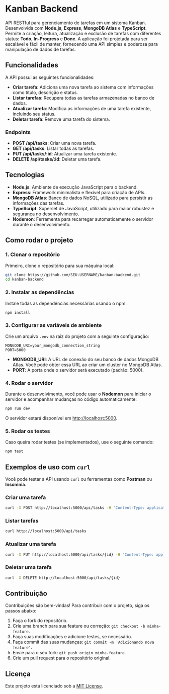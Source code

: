 # Kanban Backend

API RESTful para gerenciamento de tarefas em um sistema Kanban. Desenvolvida com **Node.js**, **Express**, **MongoDB Atlas** e **TypeScript**. Permite a criação, leitura, atualização e exclusão de tarefas com diferentes status: **Todo**, **In-Progress** e **Done**. A aplicação foi projetada para ser escalável e fácil de manter, fornecendo uma API simples e poderosa para manipulação de dados de tarefas.

## Funcionalidades

A API possui as seguintes funcionalidades:

- **Criar tarefa**: Adiciona uma nova tarefa ao sistema com informações como título, descrição e status.
- **Listar tarefas**: Recupera todas as tarefas armazenadas no banco de dados.
- **Atualizar tarefa**: Modifica as informações de uma tarefa existente, incluindo seu status.
- **Deletar tarefa**: Remove uma tarefa do sistema.

### Endpoints

- **POST /api/tasks**: Criar uma nova tarefa.
- **GET /api/tasks**: Listar todas as tarefas.
- **PUT /api/tasks/:id**: Atualizar uma tarefa existente.
- **DELETE /api/tasks/:id**: Deletar uma tarefa.

## Tecnologias

- **Node.js**: Ambiente de execução JavaScript para o backend.
- **Express**: Framework minimalista e flexível para criação de APIs.
- **MongoDB Atlas**: Banco de dados NoSQL, utilizado para persistir as informações das tarefas.
- **TypeScript**: Superset de JavaScript, utilizado para maior robustez e segurança no desenvolvimento.
- **Nodemon**: Ferramenta para recarregar automaticamente o servidor durante o desenvolvimento.

## Como rodar o projeto

### 1. Clonar o repositório

Primeiro, clone o repositório para sua máquina local:

```bash
git clone https://github.com/SEU-USERNAME/kanban-backend.git
cd kanban-backend
```

### 2. Instalar as dependências

Instale todas as dependências necessárias usando o npm:

```bash
npm install
```

### 3. Configurar as variáveis de ambiente

Crie um arquivo `.env` na raiz do projeto com a seguinte configuração:

```
MONGODB_URI=your_mongodb_connection_string
PORT=5000
```

- **MONGODB_URI**: A URL de conexão do seu banco de dados MongoDB Atlas. Você pode obter essa URL ao criar um cluster no MongoDB Atlas.
- **PORT**: A porta onde o servidor será executado (padrão: 5000).

### 4. Rodar o servidor

Durante o desenvolvimento, você pode usar o **Nodemon** para iniciar o servidor e acompanhar mudanças no código automaticamente:

```bash
npm run dev
```

O servidor estará disponível em [http://localhost:5000](http://localhost:5000).

### 5. Rodar os testes

Caso queira rodar testes (se implementados), use o seguinte comando:

```bash
npm test
```

## Exemplos de uso com `curl`

Você pode testar a API usando `curl` ou ferramentas como **Postman** ou **Insomnia**.

### Criar uma tarefa

```bash
curl -X POST http://localhost:5000/api/tasks -H "Content-Type: application/json" -d '{"title":"Nova Tarefa","description":"Descrição da tarefa","status":"todo"}'
```

### Listar tarefas

```bash
curl http://localhost:5000/api/tasks
```

### Atualizar uma tarefa

```bash
curl -X PUT http://localhost:5000/api/tasks/{id} -H "Content-Type: application/json" -d '{"status":"done"}'
```

### Deletar uma tarefa

```bash
curl -X DELETE http://localhost:5000/api/tasks/{id}
```

## Contribuição

Contribuições são bem-vindas! Para contribuir com o projeto, siga os passos abaixo:

1. Faça o fork do repositório.
2. Crie uma branch para sua feature ou correção: `git checkout -b minha-feature`.
3. Faça suas modificações e adicione testes, se necessário.
4. Faça commit das suas mudanças: `git commit -m 'Adicionando nova feature'`.
5. Envie para o seu fork: `git push origin minha-feature`.
6. Crie um pull request para o repositório original.

## Licença

Este projeto está licenciado sob a [MIT License](LICENSE).
